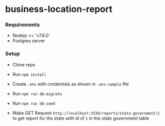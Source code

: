 # business-location-report

### Requirements
- Nodejs >= 'v7.6.0'
- Postgres server

### Setup
- Clone repo
- Run `npm install`
- Create `.env` with credentials as shown in `.env.sample` file
- Run `npm run db:migrate`
- Run `npm run db:seed`

- Make GET Request `http://localhost:3330/reports/state-government/1` to get
report for the state with id of `1` in the state government table
